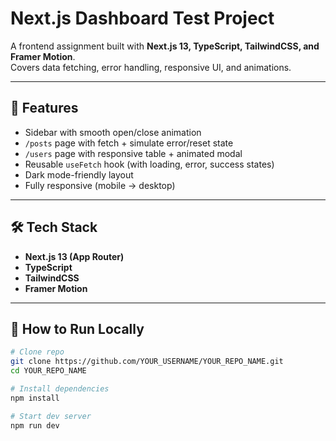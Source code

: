 # Next.js Dashboard Test Project

A frontend assignment built with **Next.js 13, TypeScript, TailwindCSS, and Framer Motion**.  
Covers data fetching, error handling, responsive UI, and animations.

---

## 🚀 Features
- Sidebar with smooth open/close animation
- `/posts` page with fetch + simulate error/reset state
- `/users` page with responsive table + animated modal
- Reusable `useFetch` hook (with loading, error, success states)
- Dark mode-friendly layout
- Fully responsive (mobile → desktop)

---

## 🛠 Tech Stack
- **Next.js 13 (App Router)**
- **TypeScript**
- **TailwindCSS**
- **Framer Motion**

---

## 🔧 How to Run Locally
```bash
# Clone repo
git clone https://github.com/YOUR_USERNAME/YOUR_REPO_NAME.git
cd YOUR_REPO_NAME

# Install dependencies
npm install

# Start dev server
npm run dev
